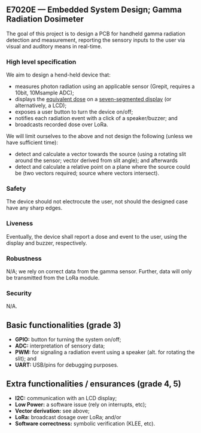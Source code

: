 E7020E — Embedded System Design; Gamma Radiation Dosimeter
---
The goal of this project is to design a PCB for handheld gamma radiation detection and measurement,
reporting the sensory inputs to the user via visual and auditory means in real-time.

### High level specification
We aim to design a hend-held device that:

* measures photon radiation using an applicable sensor (Grepit, requires a 10bit, 10Msample ADC);
* displays the [equivalent dose](https://en.wikipedia.org/wiki/Equivalent_dose) on a [seven-segmented display](https://en.wikipedia.org/wiki/Seven-segment_display) (or alternatively, a LCD);
* exposes a user button to turn the device on/off;
* notifies each radiation event with a click of a speaker/buzzer; and
* broadcasts recorded dose over LoRa.

We will limit ourselves to the above and not design the following (unless we have sufficient time):

* detect and calculate a vector towards the source (using a rotating slit around the sensor; vector derived from slit angle); and afterwards
* detect and calculate a relative point on a plane where the source could be (two vectors required; source where vectors intersect).

### Safety
The device should not electrocute the user, not should the designed case have any sharp edges.

### Liveness
Eventually, the device shall report a dose and event to the user, using the display and buzzer, respectively.

### Robustness
N/A; we rely on correct data from the gamma sensor. Further, data will only be transmitted from the LoRa module.

### Security
N/A.

## Basic functionalities (grade 3)
* **GPIO:** button for turning the system on/off;
* **ADC:** interpretation of sensory data;
* **PWM:** for signaling a radiation event using a speaker (alt. for rotating the slit); and
* **UART:** USB/pins for debugging purposes.

## Extra functionalities / ensurances (grade 4, 5)
* **I2C:** communication with an LCD display;
* **Low Power:** a software issue (rely on interrupts, etc);
* **Vector derivation:** see above;
* **LoRa:** broadcast dosage over LoRa; and/or
* **Software correctness:** symbolic verification (KLEE, etc).
